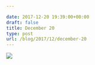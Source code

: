 ```yaml
---

date: 2017-12-20 19:39:00+00:00
draft: false
title: December 20
type: post
url: /blog/2017/12/december-20
---
```




  
![](/images/2017-12-20-201712december-20/IMG_3396.jpg)

  


